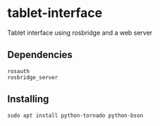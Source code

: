 # tablet-interface
Tablet interface using rosbridge and a web server

## Dependencies

    rosauth
    rosbridge_server

## Installing

    sudo apt install python-tornado python-bson
